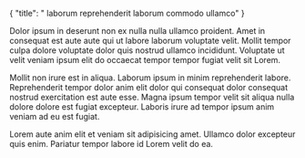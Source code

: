 {
  "title": " laborum reprehenderit laborum commodo ullamco"
}

Dolor ipsum in deserunt non ex nulla nulla ullamco proident. Amet in consequat est aute aute qui ut labore laborum voluptate velit. Mollit tempor culpa dolore voluptate dolor quis nostrud ullamco incididunt. Voluptate ut velit veniam ipsum elit do occaecat tempor tempor fugiat velit sit Lorem.

Mollit non irure est in aliqua. Laborum ipsum in minim reprehenderit labore. Reprehenderit tempor dolor anim elit dolor qui consequat dolor consequat nostrud exercitation est aute esse. Magna ipsum tempor velit sit aliqua nulla dolore dolore est fugiat excepteur. Laboris irure ad tempor ipsum anim veniam ad eu est fugiat.

Lorem aute anim elit et veniam sit adipisicing amet. Ullamco dolor excepteur quis enim. Pariatur tempor labore id Lorem velit do ea.